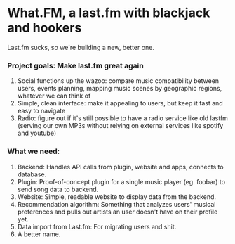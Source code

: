 # What.FM, a last.fm with blackjack and hookers

Last.fm sucks, so we're building a new, better one.

### Project goals: Make last.fm great again

1. Social functions up the wazoo: compare music compatibility between users, events planning, mapping music scenes by geographic regions, whatever we can think of
2. Simple, clean interface: make it appealing to users, but keep it fast and easy to navigate
3. Radio: figure out if it's still possible to have a radio service like old lastfm (serving our own MP3s without relying on external services like spotify and youtube)

### What we need:

1. Backend: Handles API calls from plugin, website and apps, connects to database.
2. Plugin: Proof-of-concept plugin for a single music player (eg. foobar) to send song data to backend.
3. Website: Simple, readable website to display data from the backend.
4. Recommendation algorithm: Something that analyzes users' musical preferences and pulls out artists an user doesn't have on their profile yet.
5. Data import from Last.fm: For migrating users and shit.
6. A better name.
